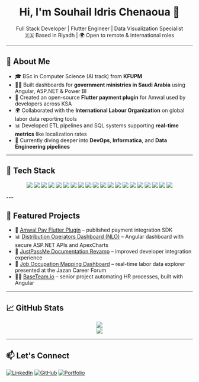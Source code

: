 <h1 align="center">Hi, I'm Souhail Idris Chenaoua 👋</h1>

<p align="center">
  Full Stack Developer | Flutter Engineer | Data Visualization Specialist  
  <br/>
  🇸🇦 Based in Riyadh | 🌍 Open to remote & international roles
</p>

---

## 🧠 About Me

- 🎓 BSc in Computer Science (AI track) from **KFUPM**
- 👨‍💻 Built dashboards for **government ministries in Saudi Arabia** using Angular, ASP.NET & Power BI
- 📱 Created an open-source **Flutter payment plugin** for Amwal used by developers across KSA
- 🌍 Collaborated with the **International Labour Organization** on global labor data reporting tools
- 📊 Developed ETL pipelines and SQL systems supporting **real-time metrics** like localization rates
- 🚀 Currently diving deeper into **DevOps**, **Informatica**, and **Data Engineering pipelines**

---

## 🔧 Tech Stack


<p align="center">
  <!-- Frontend & Mobile -->
  <img src="https://img.shields.io/badge/Flutter-02569B?style=for-the-badge&logo=flutter&logoColor=white"/>
  <img src="https://img.shields.io/badge/Dart-0175C2?style=for-the-badge&logo=dart&logoColor=white"/>
  <img src="https://img.shields.io/badge/Angular-DD0031?style=for-the-badge&logo=angular&logoColor=white"/>
  <img src="https://img.shields.io/badge/React-20232A?style=for-the-badge&logo=react&logoColor=61DAFB"/>
  <img src="https://img.shields.io/badge/HTML5-E34F26?style=for-the-badge&logo=html5&logoColor=white"/>
  <img src="https://img.shields.io/badge/CSS3-1572B6?style=for-the-badge&logo=css3&logoColor=white"/>
  <img src="https://img.shields.io/badge/Tailwind_CSS-38B2AC?style=for-the-badge&logo=tailwind-css&logoColor=white"/>
  
  <!-- Backend & APIs -->
  <img src="https://img.shields.io/badge/Node.js-339933?style=for-the-badge&logo=node.js&logoColor=white"/>
  <img src="https://img.shields.io/badge/ASP.NET_Core-512BD4?style=for-the-badge&logo=dotnet&logoColor=white"/>
  
  <!-- Data & Engineering -->
  <img src="https://img.shields.io/badge/Python-3776AB?style=for-the-badge&logo=python&logoColor=white"/>
  <img src="https://img.shields.io/badge/MySQL-005C84?style=for-the-badge&logo=mysql&logoColor=white"/>
  <img src="https://img.shields.io/badge/SQL-003B57?style=for-the-badge&logo=sqlite&logoColor=white"/>
  <img src="https://img.shields.io/badge/Pandas-150458?style=for-the-badge&logo=pandas&logoColor=white"/>
  <img src="https://img.shields.io/badge/Numpy-013243?style=for-the-badge&logo=numpy&logoColor=white"/>
  <img src="https://img.shields.io/badge/PowerBI-F2C811?style=for-the-badge&logo=powerbi&logoColor=black"/>

  <!-- Misc -->
  <img src="https://img.shields.io/badge/Linux-FCC624?style=for-the-badge&logo=linux&logoColor=black"/>
  <img src="https://img.shields.io/badge/Solidity-363636?style=for-the-badge&logo=solidity&logoColor=white"/>
  <img src="https://img.shields.io/badge/Java-ED8B00?style=for-the-badge&logo=java&logoColor=white"/>
  <img src="https://img.shields.io/badge/Git-F05032?style=for-the-badge&logo=git&logoColor=white"/>
  <img src="https://img.shields.io/badge/Figma-F24E1E?style=for-the-badge&logo=figma&logoColor=white"/>
</p>
---

## 🚀 Featured Projects

- 🔗 [Amwal Pay Flutter Plugin](https://pub.dev/packages/amwal_pay) – published payment integration SDK  
- 📊 [Distribution Operators Dashboard (NLO)](https://nlo.gov.sa/landing/interactive-reports/Distributionoperators) – Angular dashboard with secure ASP.NET APIs and ApexCharts  
- 🧩 [JustPassMe Documentation Revamp](https://www.justpass.me) – improved developer integration experience  
- 🧠 [Job Occupation Mapping Dashboard](https://www.linkedin.com/posts/hrdf_aedaeuaexaewaeqabraesaeuaetaeyaerabraepaesaetaewaepaezaexabraepaesaeqaecaezaeyaer-activity-7272183765836140545-1KRV/) – real-time labor data explorer presented at the Jazan Career Forum  
- 🧑‍💼 [BaseTeam.io](https://baseteam.io/) – senior project automating HR processes, built with Angular

---

## 📈 GitHub Stats

<div align="center">
  <img src="https://github-readme-stats.vercel.app/api?username=souhailchenaoua&show_icons=true&theme=tokyonight&count_private=true" />
  <br/>
  <img src="https://github-readme-stats.vercel.app/api/top-langs/?username=souhailchenaoua&layout=compact&theme=tokyonight" />
</div> 

---
 
## 📫 Let's Connect

[![LinkedIn](https://img.shields.io/badge/LinkedIn-0A66C2?style=for-the-badge&logo=linkedin&logoColor=white)](https://www.linkedin.com/in/souhail-idris-chenaoua-501541157/)
[![GitHub](https://img.shields.io/badge/GitHub-181717?style=for-the-badge&logo=github&logoColor=white)](https://github.com/souhailchenaoua)
[![Portfolio](https://img.shields.io/badge/Portfolio-000000?style=for-the-badge&logo=githubpages&logoColor=white)](https://souhailchenaoua.github.io)
